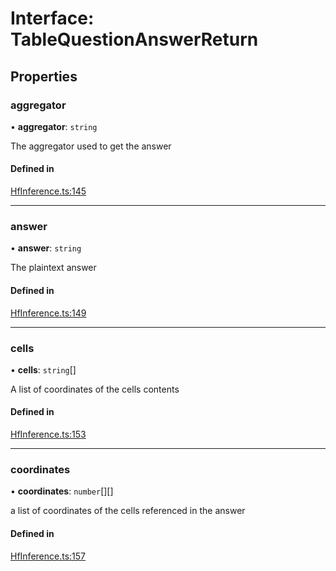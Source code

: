 # Interface: TableQuestionAnswerReturn

## Properties

### aggregator

• **aggregator**: `string`

The aggregator used to get the answer

#### Defined in

[HfInference.ts:145](https://github.com/huggingface/huggingface.js/blob/main/packages/inference/src/HfInference.ts#L145)

___

### answer

• **answer**: `string`

The plaintext answer

#### Defined in

[HfInference.ts:149](https://github.com/huggingface/huggingface.js/blob/main/packages/inference/src/HfInference.ts#L149)

___

### cells

• **cells**: `string`[]

A list of coordinates of the cells contents

#### Defined in

[HfInference.ts:153](https://github.com/huggingface/huggingface.js/blob/main/packages/inference/src/HfInference.ts#L153)

___

### coordinates

• **coordinates**: `number`[][]

a list of coordinates of the cells referenced in the answer

#### Defined in

[HfInference.ts:157](https://github.com/huggingface/huggingface.js/blob/main/packages/inference/src/HfInference.ts#L157)
